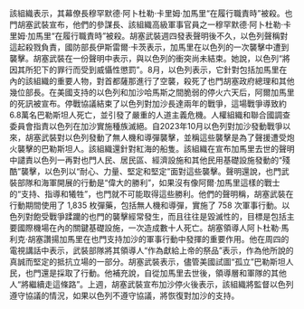 該組織表示，其幕僚長穆罕默德·阿卜杜勒·卡里姆·加馬里“在履行職責時”被殺。也門胡塞武裝宣布，他們的參謀長、該組織高級軍事官員之一穆罕默德·阿卜杜勒·卡里姆·加馬里“在履行職責時”被殺。胡塞武裝週四發表聲明後不久，以色列聲稱對這起殺戮負責，國防部長伊斯雷爾·卡茨表示，加馬里在以色列的一次襲擊中遭到襲擊。胡塞武裝在一份聲明中表示，與以色列的衝突尚未結束。她說，以色列“將因其所犯下的罪行而受到威懾性懲罰”。8月，以色列表示，它針對包括加馬里在內的該組織的重要人物，對首都薩那進行了空襲，殺死了也門胡塞政府總理和其他幾位部長。在美國支持的以色列和加沙哈馬斯之間脆弱的停火六天后，阿爾加馬里的死訊被宣布。停戰協議結束了以色列對加沙長達兩年的戰爭，這場戰爭導致約6.8萬名巴勒斯坦人死亡，並引發了嚴重的人道主義危機。人權組織和聯合國調查委員會指責以色列在加沙實施種族滅絕。自2023年10月以色列對加沙發動戰爭以來，胡塞武裝對以色列發動了無人機和導彈襲擊，並稱這些襲擊是為了聲援遭受炮火襲擊的巴勒斯坦人。該組織還針對紅海的船隻。該組織在宣布加馬里去世的聲明中譴責以色列一再對也門人民、居民區、經濟設施和其他民用基礎設施發動的“殘酷”襲擊，以色列以“耐心、力量、堅定和堅定”面對這些襲擊。聲明還說，也門武裝部隊和海軍開展的行動是“偉大的勝利”，如果沒有像阿爾·加馬里這樣的戰士的“支持、指導和犧牲”，也門就不可能取得這些勝利。他們的聲明稱，胡塞武裝在行動期間使用了 1,835 枚彈藥，包括無人機和導彈，實施了 758 次軍事行動。以色列對飽受戰爭蹂躪的也門的襲擊經常發生，而且往往是毀滅性的，目標是包括主要國際機場在內的關鍵基礎設施，一次造成數十人死亡。胡塞領導人阿卜杜勒·馬利克·胡塞讚揚加馬里在也門支持加沙的軍事行動中發揮的重要作用。他在周四的電視講話中表示，武裝部隊將其領導人“作為獻給上帝的祭品”表示，作為他所說的真誠而堅定的抵抗立場的一部分。胡塞武裝表示，儘管美國試圖“孤立”巴勒斯坦人民，也門還是採取了行動。他補充說，自從加馬里去世後，領導層和軍隊的其他人“將繼續走這條路”。上週，胡塞武裝宣布加沙停火後表示，該組織將監督以色列遵守協議的情況，如果以色列不遵守協議，將恢復對加沙的支持。